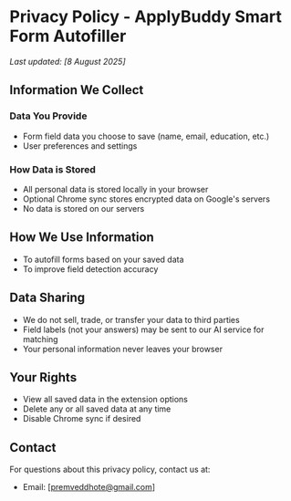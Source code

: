 # Privacy Policy - ApplyBuddy Smart Form Autofiller

*Last updated: [8 August 2025]*

## Information We Collect

### Data You Provide
- Form field data you choose to save (name, email, education, etc.)
- User preferences and settings

### How Data is Stored
- All personal data is stored locally in your browser
- Optional Chrome sync stores encrypted data on Google's servers
- No data is stored on our servers

## How We Use Information

- To autofill forms based on your saved data
- To improve field detection accuracy

## Data Sharing

- We do not sell, trade, or transfer your data to third parties
- Field labels (not your answers) may be sent to our AI service for matching
- Your personal information never leaves your browser

## Your Rights

- View all saved data in the extension options
- Delete any or all saved data at any time
- Disable Chrome sync if desired

## Contact

For questions about this privacy policy, contact us at:

- Email: [premveddhote@gmail.com]
